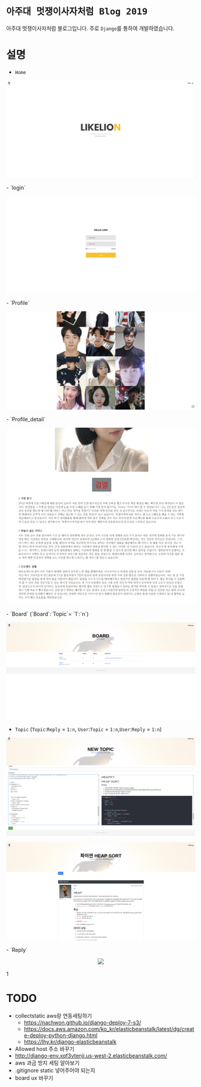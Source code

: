 # `아주대 멋쟁이사자처럼 Blog 2019`
아주대 멋쟁이사자처럼 블로그입니다. 주로 `Django`를 통하여 개발하였습니다.

# 설명
- `Home`
<p align="center"><img src="./img/home.png"></p>
- `login`
<p align="center"><img src="./img/login.png"></p>
- `Profile`
<p align="center"><img src="./img/profile.png"></p>
- `Profile_detail`
<p align="center"><img src="./img/profile_detail.png"></p>
- `Board` (`Board`:`Topic`= `1`:`n`)
<p align="center"><img src="./img/board.png"></p>

- `Topic` (`Topic`:`Reply` = `1:n`, `User`:`Topic` = `1:n`,`User`:`Reply` = `1:n`)
<p align="center"><img src="./img/topic_create.png"></p>
<p align="center"><img src="./img/topic_detail.png"></p>
- `Reply`
<p align="center"><img src="./img/reply_detail.png"></p>
1

# TODO
- collectstatic aws랑 연동세팅하기
    - https://nachwon.github.io/django-deploy-7-s3/
    - https://docs.aws.amazon.com/ko_kr/elasticbeanstalk/latest/dg/create-deploy-python-django.html
    - https://lhy.kr/django-elasticbeanstalk
- Allowed host 주소 바꾸기
- http://django-env.xqf3vtenji.us-west-2.elasticbeanstalk.com/
- aws 과금 방지 세팅 알아보기 
- .gitignore static 넣어주어야 되는지
- board ux 바꾸기

